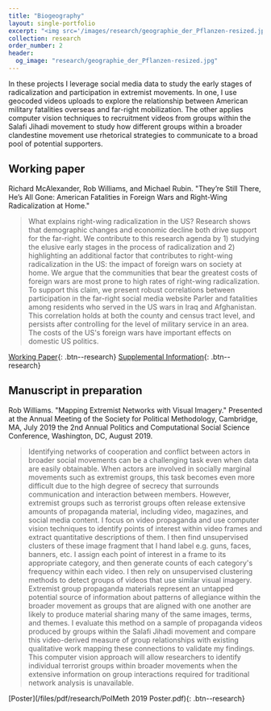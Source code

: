 ```yaml
---
title: "Biogeography"
layout: single-portfolio
excerpt: "<img src='/images/research/geographie_der_Pflanzen-resized.jpg' alt='Map of Mount Chimborazo in Ecuador. By depicting plant life according to elevation, this map connects disparate climate zones across the globe.'>"
collection: research
order_number: 2
header: 
  og_image: "research/geographie_der_Pflanzen-resized.jpg"
---
```



In these projects I leverage social media data to study the early stages of
radicalization and participation in extremist movements. In one, I use geocoded
videos uploads to explore the relationship between American military fatalities
overseas and far-right mobilization. The other applies computer vision
techniques to recruitment videos from groups within the Salafi Jihadi movement
to study how different groups within a broader clandestine movement use
rhetorical strategies to communicate to a broad pool of potential supporters.

## Working paper

Richard McAlexander, Rob Williams, and Michael Rubin. "They’re Still There, He’s All Gone: American Fatalities in Foreign Wars and Right-Wing Radicalization at Home."

> What explains right-wing radicalization in the US? Research shows that demographic changes and economic decline both drive support for the far-right. We contribute to this research agenda by 1) studying the elusive early stages in the process of radicalization and 2) highlighting an additional factor that contributes to right-wing radicalization in the US: the impact of foreign wars on society at home. We argue that the communities that bear the greatest costs of foreign wars are most prone to high rates of right-wing radicalization. To support this claim, we present robust correlations between participation in the far-right social media website Parler and fatalities among residents who served in the US wars in Iraq and Afghanistan. This correlation holds at both the county and census tract level, and persists after controlling for the level of military service in an area. The costs of the US's foreign wars have important effects on domestic US politics.

[Working Paper](https://preprints.apsanet.org/engage/api-gateway/apsa/assets/orp/resource/item/61115b4018911da2f6dd1def/original/they-re-still-there-he-s-all-gone-american-fatalities-in-foreign-wars-and-right-wing-radicalization-at-home.pdf){: .btn--research} [Supplemental Information](https://preprints.apsanet.org/engage/api-gateway/apsa/assets/orp/resource/item/61115c914cb47968ba2bb2d8/original/appendix-for-they-re-still-there-he-s-all-gone-american-fatalities-in-foreign-wars-and-right-wing-radicalization-at-home.pdf){: .btn--research}


## Manuscript in preparation

Rob Williams. "Mapping Extremist Networks with Visual Imagery." Presented at the Annual Meeting of the Society for Political Methodology, Cambridge, MA, July 2019 the 2nd Annual Politics and Computational Social Science Conference, Washington, DC, August 2019.

> Identifying networks of cooperation and conflict between actors in broader social movements can be a challenging task even when data are easily obtainable. When actors are involved in socially marginal movements such as extremist groups, this task becomes even more difficult due to the high degree of secrecy that surrounds communication and interaction between members. However, extremist groups such as terrorist groups often release extensive amounts of propaganda material, including video, magazines, and social media content. I focus on video propaganda and use computer vision techniques to identify points of interest within video frames and extract quantitative descriptions of them. I then find unsupervised clusters of these image fragment that I hand label e.g. guns, faces, banners, etc. I assign each point of interest in a frame to its appropriate category, and then generate counts of each category's frequency within each video. I then rely on unsupervised clustering methods to detect groups of videos that use similar visual imagery. Extremist group propaganda materials represent an untapped potential source of information about patterns of allegiance within the broader movement as groups that are aligned with one another are likely to produce material sharing many of the same images, terms, and themes. I evaluate this method on a sample of propaganda videos produced by groups within the Salafi Jihadi movement and compare this video-derived measure of group relationships with existing qualitative work mapping these connections to validate my findings. This computer vision approach will allow researchers to identify individual terrorist groups within broader movements when the extensive information on group interactions required for traditional network analysis is unavailable.

[Poster](/files/pdf/research/PolMeth 2019 Poster.pdf){: .btn--research}